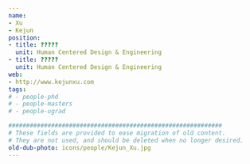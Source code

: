 ```yaml
---
name:
- Xu
- Kejun
position:
- title: ?????
  unit: Human Centered Design & Engineering
- title: ?????
  unit: Human Centered Design & Engineering
web:
- http://www.kejunxu.com
tags:
# - people-phd
# - people-masters
# - people-ugrad

############################################################
# These fields are provided to ease migration of old content.
# They are not used, and should be deleted when no longer desired.
old-dub-photo: icons/people/Kejun_Xu.jpg
---
```

